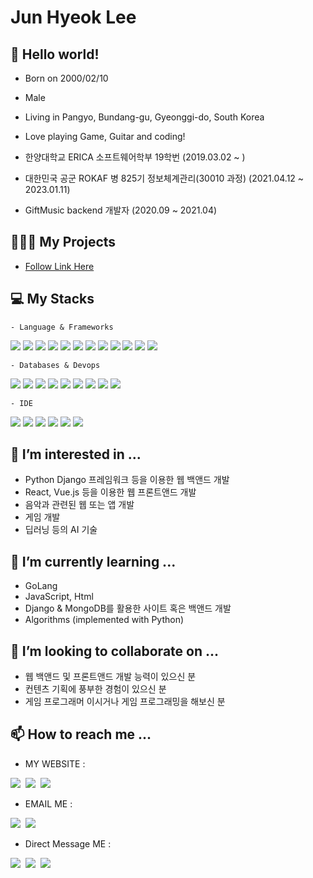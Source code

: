 # Jun Hyeok Lee

## 👋 Hello world!
  - Born on 2000/02/10
  - Male
  - Living in Pangyo, Bundang-gu, Gyeonggi-do, South Korea
  - Love playing Game, Guitar and coding!   
 
  - 한양대학교 ERICA 소프트웨어학부 19학번 (2019.03.02 ~ )
  - 대한민국 공군 ROKAF 병 825기 정보체계관리(30010 과정) (2021.04.12 ~ 2023.01.11)
  - GiftMusic backend 개발자 (2020.09 ~ 2021.04)
   
## 🧑🏻‍💻 My Projects

  - [Follow Link Here](https://github.com/bnbong/bnbong.github.io)
    
## 💻 My Stacks
    
    - Language & Frameworks
  <div>
    <img src="https://img.shields.io/badge/Python-3776AB?style=flat-square&logo=Python&logoColor=white"/>
    <img src="https://img.shields.io/badge/C-A8B9CC?style=flat-square&logo=C&logoColor=white"/>
    <img src="https://img.shields.io/badge/C%2B%2B-00599C?style=flat-sqaure&logo=c%2B%2B&logoColor=white"/>
    <img src="https://img.shields.io/badge/Java-F7DF1E?style=flat-square&logo=Java&logoColor=black"/>
    <img src="https://img.shields.io/badge/R-276DC3?style=flat-square&logo=r&logoColor=white"/>
    <img src="https://img.shields.io/badge/Django-092E20?style=flat-square&logo=Django&logoColor=white"/>
    <img src="https://img.shields.io/badge/firebase-ffca28?style=flat-square&logo=firebase&logoColor=black"/>
    <img src="https://img.shields.io/badge/Junit5-25A162?style=flat-square&logo=junit5&logoColor=white"/>
    <img src="https://img.shields.io/badge/JWT-000000?style=flat-square&logo=JSON%20web%20tokens&logoColor=white"/>
    <img src="https://img.shields.io/badge/Nginx-009639?style=flat-square&logo=nginx&logoColor=white"/>
    <img src="	https://img.shields.io/badge/Postman-FF6C37?style=flat-square&logo=Postman&logoColor=white"/>
    <img src="https://img.shields.io/badge/Android%20Studio-FFFFFF?style=flat-square&logo=Android%20Studio"/>
  </div>

    - Databases & Devops
  <div>
    <img src="https://img.shields.io/badge/MongoDB-4EA94B?style=flat-square&logo=MongoDB&logoColor=white"/>
    <img src="https://img.shields.io/badge/Mysql-005C84?style=flat-square&logo=MySql&logoColor=white"/>
    <img src="https://img.shields.io/badge/PostgreSQL-316192?style=flat-square&logo=PostgreSQL&logoColor=white"/>
    <img src="https://img.shields.io/badge/elasticsearch-005571?style=flat-square&logo=elasticsearch&logoColor=white"/>
    <img src="https://img.shields.io/badge/SQLite-07405E?style=flat-square&style=for-the-badge&logo=sqlite&logoColor=white"/>
    <img src="https://img.shields.io/badge/Github-092E20?style=flat-square&logo=Github&logoColor=white"/>
    <img src="https://img.shields.io/badge/Git-F05032?style=flat-square&logo=Git&logoColor=white"/>
    <img src="https://img.shields.io/badge/Jira-0052CC?style=flat-square&logo=Jira&logoColor=white"/>
    <img src="https://img.shields.io/badge/Jenkins-D24939?style=flat-sqaure&logo=Jenkins&logoColor=white"/>
  </div>

    - IDE
  <div>
    <img src="https://img.shields.io/badge/Eclipse-2C2255?style=flat-square&logo=eclipse&logoColor=white"/>
    <img src="https://img.shields.io/badge/IntelliJ_IDEA-000000.svg?style=flat-square&logo=intellij-idea&logoColor=white"/>
    <img src="	https://img.shields.io/badge/PyCharm-000000.svg?&style=flat-square&logo=PyCharm&logoColor=white"/>
    <img src="https://img.shields.io/badge/RStudio-75AADB?style=flat-sqaure&logo=RStudio&logoColor=white"/>
    <img src="https://img.shields.io/badge/VIM-%2311AB00.svg?&style=flat-square&logo=vim&logoColor=white"/>
    <img src="https://img.shields.io/badge/Visual_Studio_Code-0078D4?style=flat-square&logo=visual%20studio%20code&logoColor=white"/>
  </div>
     
## 👀 I’m interested in ...

  - Python Django 프레임워크 등을 이용한 웹 백앤드 개발
  - React, Vue.js 등을 이용한 웹 프론트앤드 개발
  - 음악과 관련된 웹 또는 앱 개발
  - 게임 개발
  - 딥러닝 등의 AI 기술
   
## 🌱 I’m currently learning ...

  - GoLang
  - JavaScript, Html
  - Django & MongoDB를 활용한 사이트 혹은 백앤드 개발
  - Algorithms (implemented with Python)
   
## 💞️ I’m looking to collaborate on ...

  - 웹 백앤드 및 프론트앤드 개발 능력이 있으신 분
  - 컨텐츠 기획에 풍부한 경험이 있으신 분
  - 게임 프로그래머 이시거나 게임 프로그래밍을 해보신 분
   
## 📫 How to reach me ...

  - MY WEBSITE :
  <div>
    <a href="https://github.com/bnbong/"><img src="https://img.shields.io/badge/GitHub-181717?style=flat-square&logo=GitHub"/></a>&nbsp
    <a href="https://bnbongdevstory.tistory.com/"><img src="https://img.shields.io/badge/my tistory-000000?style=flat-square&logo=About.me&logoColor=white"/></a>&nbsp
    <a href="https://bnbong.pythonanywhere.com/"><img src="https://img.shields.io/badge/my website-000000?style=flat-square&logo=About.me&logoColor=white"/></a>&nbsp
  </div>

  - EMAIL ME : 
  <div>
    <a href="mailto:bbbong9@gmail.com"><img src="https://img.shields.io/badge/Gmail-d14836?style=flat-square&logo=Gmail&logoColor=white&link=bbbong9@gmail.com"/></a>&nbsp
    <a href="mailto:bnbong@naver.com"><img src="https://img.shields.io/badge/Naver-2DB400?style=flat-square&logo=Naver&logoColor=white&link=bnbong@naver.com"/></a>&nbsp
  </div>

  - Direct Message ME : 
  <div>
    <a href="https://www.instagram.com/j_hyeok__lee/?hl=ko"><img src="https://img.shields.io/badge/Instagram-E4405F?style=flat-square&logo=Instagram&logoColor=white&link=https://www.instagram.com/j_hyeok__lee/?hl=ko"/></a>&nbsp
    <a href="https://www.facebook.com/profile.php?id=100007712465866"><img src="https://img.shields.io/badge/Facebook-3b5998?style=flat-square&logo=Facebook&logoColor=white&link=https://www.facebook.com/profile.php?id=100007712465866"/></a>&nbsp
    <a href="https://www.linkedin.com/in/%EC%A4%80%ED%98%81-%EC%9D%B4-669733231/"><img src="https://img.shields.io/badge/LinkedIn-0077B5?style=flat-square&logo=linkedin&logoColor=white"/></a>&nbsp
  </div>
  <br>
